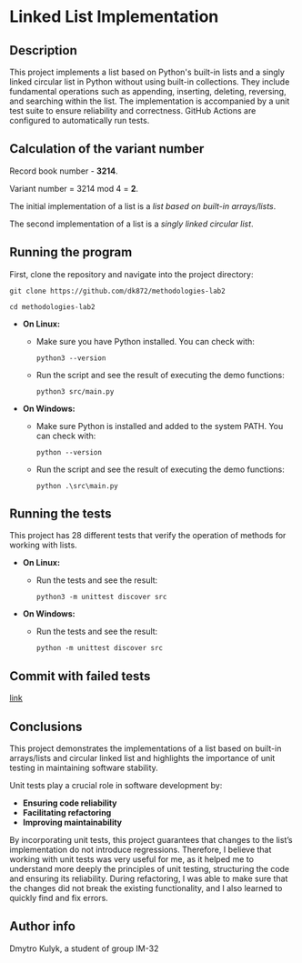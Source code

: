 # Linked List Implementation

## Description
This project implements a list based on Python's built-in lists and a singly linked circular list in Python without using built-in collections. They include fundamental operations such as appending, inserting, deleting, reversing, and searching within the list. The implementation is accompanied by a unit test suite to ensure reliability and correctness. GitHub Actions are configured to automatically run tests.

## Calculation of the variant number
Record book number - **3214**.

Variant number = 3214 mod 4 = **2**.


The initial implementation of a list is a *list based on built-in arrays/lists*.

The second implementation of a list is a *singly linked circular list*.

## Running the program
First, clone the repository and navigate into the project directory:
```
git clone https://github.com/dk872/methodologies-lab2
```
```
cd methodologies-lab2
```

- **On Linux:**
  - Make sure you have Python installed. You can check with:
    ```
    python3 --version
    ```
  - Run the script and see the result of executing the demo functions:
    ```
    python3 src/main.py
    ```

- **On Windows:**
  - Make sure Python is installed and added to the system PATH. You can check with:
    ```
    python --version
    ```
  - Run the script and see the result of executing the demo functions:
    ```
    python .\src\main.py
    ```

## Running the tests
This project has 28 different tests that verify the operation of methods for working with lists.

- **On Linux:**
  - Run the tests and see the result:
    ```
    python3 -m unittest discover src
    ```

- **On Windows:**
  - Run the tests and see the result:
    ```
    python -m unittest discover src
    ```

## Commit with failed tests
[link](https://github.com/dk872/methodologies-lab2/commit/4c5d334284eb43c87a5610f359315ea3d1526c55)

## Conclusions
This project demonstrates the implementations of a list based on built-in arrays/lists and circular linked list and highlights the importance of unit testing in maintaining software stability.

Unit tests play a crucial role in software development by:
  - **Ensuring code reliability**
  - **Facilitating refactoring**
  - **Improving maintainability**

By incorporating unit tests, this project guarantees that changes to the list’s implementation do not introduce regressions. Therefore, I believe that working with unit tests was very useful for me, as it helped me to understand more deeply the principles of unit testing, structuring the code and ensuring its reliability. During refactoring, I was able to make sure that the changes did not break the existing functionality, and I also learned to quickly find and fix errors.

## Author info
Dmytro Kulyk, a student of group IM-32

